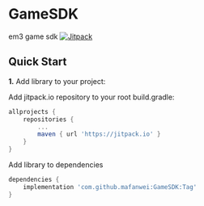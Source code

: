 # GameSDK
em3 game sdk
[![Jitpack](https://jitpack.io/v/mafanwei/GameSDK.svg)](https://jitpack.io/#mafanwei/GameSDK)

## Quick Start

**1.** Add library to your project:

Add jitpack.io repository to your root build.gradle:
```gradle
allprojects {
    repositories {
        ...
        maven { url 'https://jitpack.io' }
    }
}
```
Add library to dependencies
```gradle
dependencies {
    implementation 'com.github.mafanwei:GameSDK:Tag'
}
```
